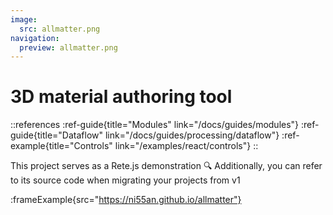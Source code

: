 ```yaml
---
image:
  src: allmatter.png
navigation:
  preview: allmatter.png
---
```


# 3D material authoring tool

::references
:ref-guide{title="Modules" link="/docs/guides/modules"}
:ref-guide{title="Dataflow" link="/docs/guides/processing/dataflow"}
:ref-example{title="Controls" link="/examples/react/controls"}
::

This project serves as a Rete.js demonstration 🔍 Additionally, you can refer to its source code when migrating your projects from v1

:frameExample{src="https://ni55an.github.io/allmatter"}
